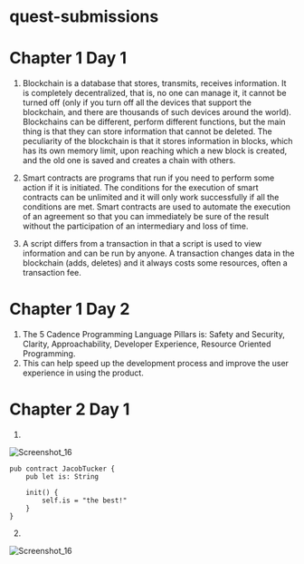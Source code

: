 # quest-submissions

# Chapter 1 Day 1 
1. Blockchain is a database that stores, transmits, receives information. It is completely decentralized, that is, no one can manage it, it cannot be turned off (only if you turn off all the devices that support the blockchain, and there are thousands of such devices around the world). Blockchains can be different, perform different functions, but the main thing is that they can store information that cannot be deleted. The peculiarity of the blockchain is that it stores information in blocks, which has its own memory limit, upon reaching which a new block is created, and the old one is saved and creates a chain with others.

2. Smart contracts are programs that run if you need to perform some action if it is initiated. The conditions for the execution of smart contracts can be unlimited and it will only work successfully if all the conditions are met. Smart contracts are used to automate the execution of an agreement so that you can immediately be sure of the result without the participation of an intermediary and loss of time.

3. A script differs from a transaction in that a script is used to view information and can be run by anyone. A transaction changes data in the blockchain (adds, deletes) and it always costs some resources, often a transaction fee.

# Сhapter 1 Day 2

1. The 5 Cadence Programming Language Pillars is: Safety and Security, Clarity, Approachability, Developer Experience, Resource Oriented Programming.
2. This can help speed up the development process and improve the user experience in using the product.

# Сhapter 2 Day 1

1. 
![Screenshot_16](https://user-images.githubusercontent.com/101177946/174672705-6c07dc57-c316-4644-969e-b6205a97ccd4.jpg)

```
pub contract JacobTucker {
    pub let is: String

    init() {
        self.is = "the best!"
    }
}
```
2. 
![Screenshot_16](https://user-images.githubusercontent.com/101177946/174672892-1399f2a4-de05-4a2c-8813-3eccaf90696a.jpg)
